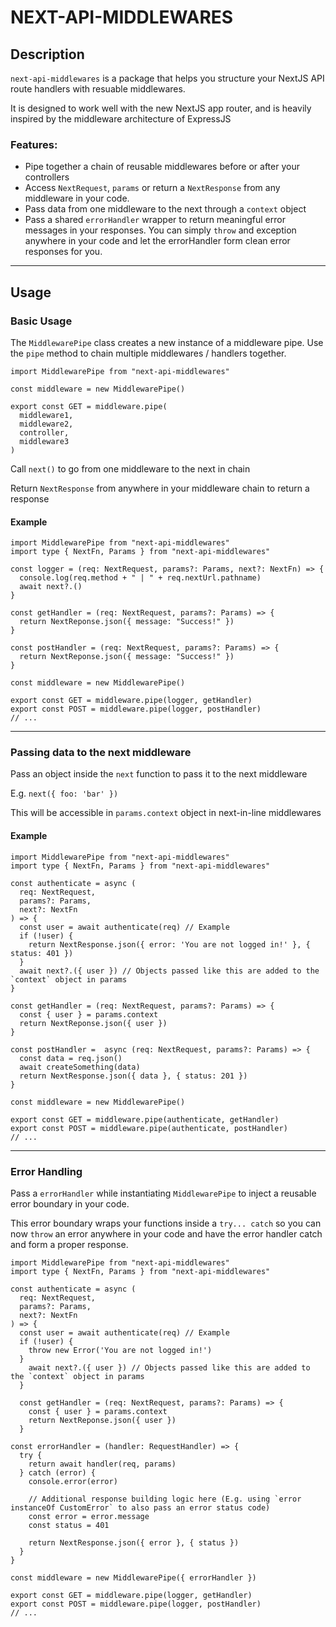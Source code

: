 # NEXT-API-MIDDLEWARES

## Description

`next-api-middlewares` is a package that helps you structure your NextJS API route handlers with resuable middlewares.

It is designed to work well with the new NextJS app router, and is heavily inspired by the middleware architecture of ExpressJS

### Features:

- Pipe together a chain of reusable middlewares before or after your controllers
- Access `NextRequest`, `params` or return a `NextResponse` from any middleware in your code.
- Pass data from one middleware to the next through a `context` object
- Pass a shared `errorHandler` wrapper to return meaningful error messages in your responses. You can simply `throw` and exception anywhere in your code and let the errorHandler form clean error responses for you.

---

## Usage

### Basic Usage

The `MiddlewarePipe` class creates a new instance of a middleware pipe. Use the `pipe` method to chain multiple middlewares / handlers together.

```tsx
import MiddlewarePipe from "next-api-middlewares"

const middleware = new MiddlewarePipe()

export const GET = middleware.pipe(
  middleware1,
  middleware2,
  controller,
  middleware3
)
```

Call `next()` to go from one middleware to the next in chain

Return `NextResponse` from anywhere in your middleware chain to return a response

#### Example

```tsx
import MiddlewarePipe from "next-api-middlewares"
import type { NextFn, Params } from "next-api-middlewares"

const logger = (req: NextRequest, params?: Params, next?: NextFn) => {
  console.log(req.method + " | " + req.nextUrl.pathname)
  await next?.()
}

const getHandler = (req: NextRequest, params?: Params) => {
  return NextReponse.json({ message: "Success!" })
}

const postHandler = (req: NextRequest, params?: Params) => {
  return NextReponse.json({ message: "Success!" })
}

const middleware = new MiddlewarePipe()

export const GET = middleware.pipe(logger, getHandler)
export const POST = middleware.pipe(logger, postHandler)
// ...
```

---

### Passing data to the next middleware

Pass an object inside the `next` function to pass it to the next middleware

E.g. `next({ foo: 'bar' })`

This will be accessible in `params.context` object in next-in-line middlewares

#### Example
```tsx
import MiddlewarePipe from "next-api-middlewares"
import type { NextFn, Params } from "next-api-middlewares"

const authenticate = async (
  req: NextRequest,
  params?: Params,
  next?: NextFn
) => {
  const user = await authenticate(req) // Example
  if (!user) {
    return NextResponse.json({ error: 'You are not logged in!' }, { status: 401 })
  }
  await next?.({ user }) // Objects passed like this are added to the `context` object in params
}

const getHandler = (req: NextRequest, params?: Params) => {
  const { user } = params.context
  return NextReponse.json({ user })
}

const postHandler =  async (req: NextRequest, params?: Params) => {
  const data = req.json()
  await createSomething(data)
  return NextResponse.json({ data }, { status: 201 })
}

const middleware = new MiddlewarePipe()

export const GET = middleware.pipe(authenticate, getHandler)
export const POST = middleware.pipe(authenticate, postHandler)
// ...
```

---

### Error Handling

Pass a `errorHandler` while instantiating `MiddlewarePipe` to inject a reusable error boundary in your code.

This error boundary wraps your functions inside a `try... catch` so you can now `throw` an error anywhere in your code and have the error handler catch and form a proper response.

```tsx
import MiddlewarePipe from "next-api-middlewares"
import type { NextFn, Params } from "next-api-middlewares"

const authenticate = async (
  req: NextRequest,
  params?: Params,
  next?: NextFn
) => {
  const user = await authenticate(req) // Example
  if (!user) {
    throw new Error('You are not logged in!')
  }
    await next?.({ user }) // Objects passed like this are added to the `context` object in params
  }

  const getHandler = (req: NextRequest, params?: Params) => {
    const { user } = params.context
    return NextReponse.json({ user })
  }

const errorHandler = (handler: RequestHandler) => {
  try {
    return await handler(req, params)
  } catch (error) {
    console.error(error)

    // Additional response building logic here (E.g. using `error instanceOf CustomError` to also pass an error status code)
    const error = error.message
    const status = 401

    return NextResponse.json({ error }, { status })
  }
}

const middleware = new MiddlewarePipe({ errorHandler })

export const GET = middleware.pipe(logger, getHandler)
export const POST = middleware.pipe(logger, postHandler)
// ...
```
